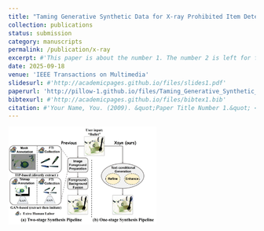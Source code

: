 ```yaml
---
title: "Taming Generative Synthetic Data for X-ray Prohibited Item Detection"
collection: publications
status: submission
category: manuscripts
permalink: /publication/x-ray
excerpt: #'This paper is about the number 1. The number 2 is left for future work.'
date: 2025-09-18
venue: 'IEEE Transactions on Multimedia'
slidesurl: #'http://academicpages.github.io/files/slides1.pdf'
paperurl: 'http://pillow-1.github.io/files/Taming_Generative_Synthetic_Data_for_X_ray_Prohibited_Item_Detection_TMM_main.pdf'
bibtexurl: #'http://academicpages.github.io/files/bibtex1.bib'
citation: #'Your Name, You. (2009). &quot;Paper Title Number 1.&quot; <i>Journal 1</i>. 1(1).'
---
```

<!-- ![X-ray method illustration](../images/x-ray-method.jpg) -->

<div>
  <img src="../images/x-ray-method.jpg" alt="X-ray method illustration"
       style="width:60%; max-width:400px;">
</div>

<!-- <img src="/images/x-ray-method.jpg" alt="X-ray method" style="width:80%; max-width:600px;"> -->


